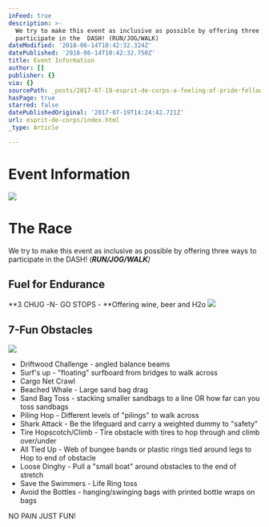 ```yaml
---
inFeed: true
description: >-
  We try to make this event as inclusive as possible by offering three ways to
  participate in the  DASH! (RUN/JOG/WALK)
dateModified: '2018-06-14T10:42:32.324Z'
datePublished: '2018-06-14T10:42:32.750Z'
title: Event Information
author: []
publisher: {}
via: {}
sourcePath: _posts/2017-07-19-esprit-de-corps-a-feeling-of-pride-fellowship-and-common.md
hasPage: true
starred: false
datePublishedOriginal: '2017-07-19T14:24:42.721Z'
url: esprit-de-corps/index.html
_type: Article

---
```

# **Event Information**
![](https://the-grid-user-content.s3-us-west-2.amazonaws.com/9ab9eadd-b68d-4c0e-8332-4ac2970d9e63.jpg)

# **The Race**

We try to make this event as inclusive as possible by offering three ways to participate in the DASH! (_**RUN/JOG/WALK**)_

## **Fuel for Endurance**

**3 CHUG -N- GO STOPS - **Offering wine, beer and H2o
![](https://the-grid-user-content.s3-us-west-2.amazonaws.com/1634cc21-cd7a-4164-9f78-820865d875e4.jpg)

## **7-Fun Obstacles**
![](https://the-grid-user-content.s3-us-west-2.amazonaws.com/a62cb0f0-4654-4238-b33c-956a0edadff2.jpg)

* Driftwood Challenge - angled balance beams
* Surf's up - "floating" surfboard from bridges to walk across
* Cargo Net Crawl
* Beached Whale - Large sand bag drag
* Sand Bag Toss - stacking smaller sandbags to a line OR how far can you toss sandbags
* Piling Hop - Different levels of "pilings" to walk across
* Shark Attack - Be the lifeguard and carry a weighted dummy to "safety"
* Tire Hopscotch/Climb - Tire obstacle with tires to hop through and climb over/under
* All Tied Up - Web of bungee bands or plastic rings tied around legs to Hop to end of obstacle
* Loose Dinghy - Pull a "small boat" around obstacles to the end of stretch
* Save the Swimmers - Life Ring toss
* Avoid the Bottles - hanging/swinging bags with printed bottle wraps on bags

NO PAIN JUST FUN!